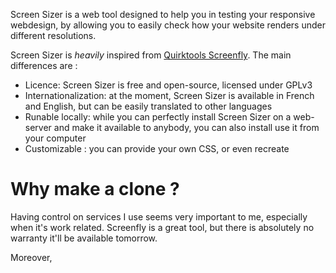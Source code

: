 Screen Sizer is a web tool designed to help you in testing your responsive webdesign, by allowing you to easily check how your website renders under different resolutions.

Screen Sizer is *heavily* inspired from [Quirktools Screenfly](http://quirktools.com/screenfly). The main differences are :
    
- Licence:  Screen Sizer is free and open-source, licensed under GPLv3
- Internationalization: at the moment, Screen Sizer is available in French and English, but can be easily translated to other languages
- Runable locally: while you can perfectly install Screen Sizer on a web-server and make it available to anybody, you can also install use it from your computer
- Customizable : you can provide your own CSS, or even recreate 

# Why make a clone ?

Having control on services I use seems very important to me, especially when it's work related. Screenfly is a great tool, but there is absolutely no warranty it'll be available tomorrow.

Moreover, 